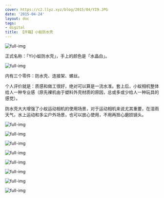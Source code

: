 ```yaml
---
cover: https://c2.llyz.xyz/blog/2015/04/YI9.JPG
date: '2015-04-24'
layout: doc
tags:
- digital
title: 【开箱】小蚁防水壳
---
```


![full-img](https://c2.llyz.xyz/blog/2015/04/YI9.JPG)

正式名称：「YI小蚁防水壳」，手上的颜色是「水晶白」。

![full-img](https://c2.llyz.xyz/blog/2015/04/YI0.JPG)

内有三个零件：防水壳、连接架、螺丝。

个人评价就是：质感和做工很好，绝对可以算是一流水准。套上后，小蚁相机整体给人一种专业感（原先裸机由于塑料外壳材质的原因，总或多或少给人一种玩具的感觉）。

防水壳大大增强了小蚁运动相机的使用场景，对于运动相机来说尤其重要，在湿雨天气，水上运动和多尘户外场景，也可以放心使用，不用再担心磨损镜头。

![full-img](https://c2.llyz.xyz/blog/2015/04/YI8.JPG)

![full-img](https://c2.llyz.xyz/blog/2015/04/YI7.JPG)

![full-img](https://c2.llyz.xyz/blog/2015/04/YI2.JPG)

![full-img](https://c2.llyz.xyz/blog/2015/04/YI5.JPG)

![full-img](https://c2.llyz.xyz/blog/2015/04/YI6.JPG)

![full-img](https://c2.llyz.xyz/blog/2015/04/YI4.JPG)

![full-img](https://c2.llyz.xyz/blog/2015/04/YI1.JPG)

![full-img](https://c2.llyz.xyz/blog/2015/04/YI3.JPG)

